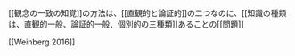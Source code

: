 [[観念の一致の知覚]]の方法は、[[直観的と論証的]]の二つなのに、[[知識の種類は、直観的一般、論証的一般、個別的の三種類]]あることの[[問題]]







[[Weinberg 2016]] 